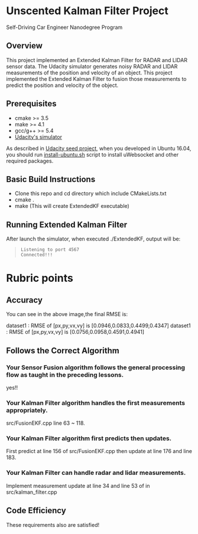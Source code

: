 # Unscented Kalman Filter Project
Self-Driving Car Engineer Nanodegree Program

## Overview
This project implemented an Extended Kalman Filter for RADAR and LIDAR sensor data. The Udacity simulator generates noisy RADAR and LIDAR measurements of the position and velocity of an object. This project implemented the Extended Kalman Filter  to fusion those measurements to predict the position and velocity of the object. 

## Prerequisites

+ cmake >= 3.5
+ make >= 4.1
+ gcc/g++ >= 5.4
+ [Udacity's simulator](https://github.com/udacity/self-driving-car-sim/releases)

As described in [Udacity seed project](https://github.com/udacity/CarND-Extended-Kalman-Filter-Project), when you developed in Ubuntu 16.04, you should run [install-ubuntu.sh](https://github.com/wuqianliang/CarND-EKF-Project/blob/master/install-ubuntu.sh) script to install uWebsocket and other required packages.

## Basic Build Instructions
+ Clone this repo and cd directory which include CMakeLists.txt
+ cmake .
+ make (This will create ExtendedKF executable) 

## Running Extended Kalman Filter
After launch the simulator, when executed ./ExtendedKF, output will be:
>     Listening to port 4567
>     Connected!!!


# Rubric points
## Accuracy
You can see in the above image,the final RMSE is:

dataset1 : RMSE of \[px,py,vx,vy\] is \[0.0946,0.0833,0.4499,0.4347\]
dataset1 : RMSE of \[px,py,vx,vy\] is \[0.0756,0.0958,0.4591,0.4941\]

## Follows the Correct Algorithm
### Your Sensor Fusion algorithm follows the general processing flow as taught in the preceding lessons.
yes!!

### Your Kalman Filter algorithm handles the first measurements appropriately.
src/FusionEKF.cpp line 63 ~ 118.

### Your Kalman Filter algorithm first predicts then updates.
First predict at line 156 of src/FusionEKF.cpp then update at line 176 and line 183.

### Your Kalman Filter can handle radar and lidar measurements.
Implement measurement update at line 34 and line 53 of in src/kalman_filter.cpp

## Code Efficiency
These requirements also are satisfied!

